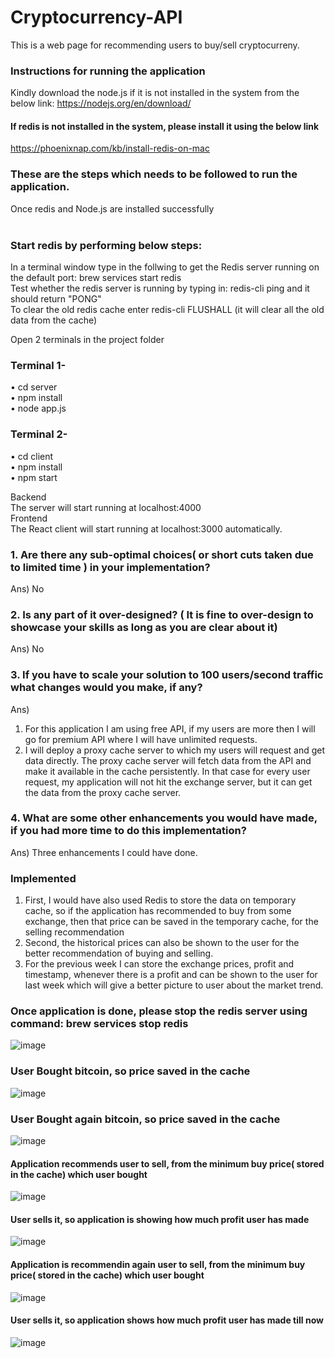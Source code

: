 # Cryptocurrency-API
This is a web page for recommending users to buy/sell cryptocurreny.

### Instructions for running the application
Kindly download the node.js if it is not installed in the system from the below link:
https://nodejs.org/en/download/

#### If redis is not installed in the system, please install it using the below link
https://phoenixnap.com/kb/install-redis-on-mac

### These are the steps which needs to be followed to run the application.

Once redis and Node.js are installed successfully<br/><br/>
### Start redis by performing below steps:<br/>
In a terminal window type in the follwing to get the Redis server running on the default port: brew services start redis <br/>
Test whether the redis server is running by typing in: redis-cli ping and it should return "PONG" </br>
To clear the old redis cache enter redis-cli FLUSHALL (it will clear all the old data from the cache)

Open 2 terminals in the project folder
### Terminal 1-
• cd server<br/>
• npm install<br/>
• node app.js <br/>
### Terminal 2-
• cd client<br/>
• npm install<br/>
• npm start<br/>

Backend<br/>
The server will start running at localhost:4000</br>
Frontend</br>
The React client will start running at localhost:3000 automatically.


### 1.	Are there any sub-optimal choices( or short cuts taken due to limited time ) in your implementation?
Ans) No
### 2.	Is any part of it over-designed? ( It is fine to over-design to showcase your skills as long as you are clear about it)
Ans) No
### 3.	If you have to scale your solution to 100 users/second traffic what changes would you make, if any?
Ans) 
1.	For this application I am using free API, if my users are more then I will go for premium API where I will have unlimited requests.
2.	I will deploy a proxy cache server to which my users will request and get data directly. The proxy cache server will fetch data from the API and make it available in the cache persistently. In that case for every user request, my application will not hit the exchange server, but it can get the data from the proxy cache server.
### 4.	What are some other enhancements you would have made, if you had more time to do this implementation?
Ans)
Three enhancements I could have done.
### Implemented
1.	First, I would have also used Redis to store the data on temporary cache, so if the application has recommended to buy from some exchange, then that price can be saved in the temporary cache, for the selling recommendation
3.	Second, the historical prices can also be shown to the user for the better recommendation of buying and selling.
5.	For the previous week I can store the exchange prices, profit and timestamp, whenever there is a profit and can be shown to the user for last week which will give a better picture to user about the market trend.



### Once application is done, please stop the redis server using command: brew services stop redis


![image](https://user-images.githubusercontent.com/72769273/141520596-1223120e-5ee0-42ad-80d7-9454324fdeee.png)

### User Bought bitcoin, so price saved in the cache
![image](https://user-images.githubusercontent.com/72769273/141520747-ee7da8ef-bca6-41c0-ba04-b4ae59537d6f.png)

### User Bought again bitcoin, so price saved in the cache
![image](https://user-images.githubusercontent.com/72769273/141520871-eda0534e-1c92-497e-930e-a6929e9b2137.png)

#### Application recommends user to sell, from the minimum buy price( stored in the cache)  which user bought
![image](https://user-images.githubusercontent.com/72769273/141524350-534187b0-dc07-4233-a06c-b70846c46ce8.png)

#### User sells it, so application is showing how much profit user has made
![image](https://user-images.githubusercontent.com/72769273/141524415-a8c932e9-7aad-498a-9d2c-5e26c4ee9981.png)

#### Application is recommendin again user to sell, from the minimum buy price( stored in the cache)  which user bought
![image](https://user-images.githubusercontent.com/72769273/141524616-21a79101-379b-483f-a114-4e2eb84dc8c6.png)

#### User sells it, so application shows how much profit user has made till now
![image](https://user-images.githubusercontent.com/72769273/141524671-609cdeb3-4be8-4148-bb23-6af12b75043f.png)




